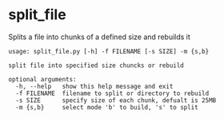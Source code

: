 # split_file
Splits a file into chunks of a defined size and rebuilds it

```
usage: split_file.py [-h] -f FILENAME [-s SIZE] -m {s,b}

split file into specified size chuncks or rebuild

optional arguments:
  -h, --help   show this help message and exit
  -f FILENAME  filename to split or directory to rebuild
  -s SIZE      specify size of each chunk, defualt is 25MB
  -m {s,b}     select mode 'b' to build, 's' to split
  ```